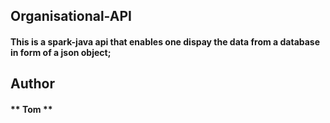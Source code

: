 ## Organisational-API

#### This is a spark-java api that enables one dispay the data from a database in form of a json object;

## Author

#### ** Tom **